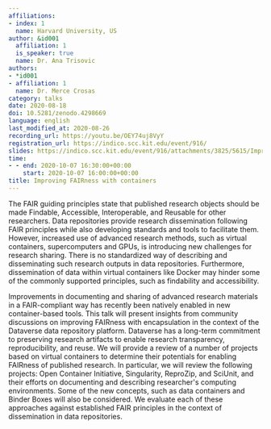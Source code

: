 ```yaml
---
affiliations:
- index: 1
  name: Harvard University, US
author: &id001
  affiliation: 1
  is_speaker: true
  name: Dr. Ana Trisovic
authors:
- *id001
- affiliation: 1
  name: Dr. Merce Crosas
category: talks
date: 2020-08-18
doi: 10.5281/zenodo.4298669
language: english
last_modified_at: 2020-08-26
recording_url: https://youtu.be/OEY74uj8VyY
registration_url: https://indico.scc.kit.edu/event/916/
slides: https://indico.scc.kit.edu/event/916/attachments/3825/5615/Improving_FAIRness_with_containers.pdf
time:
- - end: 2020-10-07 16:30:00+00:00
    start: 2020-10-07 16:00:00+00:00
title: Improving FAIRness with containers
---
```


The FAIR guiding principles state that published research objects should be made Findable, Accessible, Interoperable, and Reusable for other researchers. Data repositories provide research dissemination following FAIR principles while also developing standards and tools to facilitate them. However, increased use of advanced research methods, such as virtual containers, supercomputers and GPUs, is introducing new challenges for research sharing. There is no standardized way of describing and disseminating such research outputs in data repositories. Furthermore, dissemination of data within virtual containers like Docker may hinder some of the commonly supported principles, such as findability and accessibility.

Improvements in documenting and sharing of advanced research materials in a FAIR-compliant way has recently been natively enabled in new container-based tools. This talk will present insights from community discussions on improving FAIRness with encapsulation in the context of the Dataverse data repository platform. Dataverse has a long-term commitment to preserving research artifacts to enable research transparency, reproducibility, and reuse. We will provide a review of a number of projects based on virtual containers to determine their potentials for enabling FAIRness of published research. In particular, we will review the following projects: Open Container Initiative, Singularity, ReproZip, and SciUnit, and their efforts on documenting and describing researcher's computing environments. Some of the new concepts, such as data containers and Binder Boxes will also be considered. We evaluate each of these approaches against established FAIR principles in the context of dissemination in data repositories.